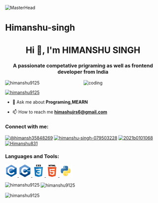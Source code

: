 ![MasterHead](https://www.elegantthemes.com/blog/wp-content/uploads/2018/12/top11.png)
# Himanshu-singh
<h1 align="center">Hi 👋, I'm HIMANSHU SINGH</h1>
<h3 align="center">A passionate competative prigraming as well as frontend developer from India</h3>
<img align="right" alt="coding" width="250"
    src="https://remakelearning.org/wp-content/uploads/2020/01/122.gif">

<p align="left"> <img
        src="https://komarev.com/ghpvc/?username=himanshu9125&label=Profile%20views&color=0e75b6&style=flat"
        alt="himanshu9125" /> </p>

<p align="left"> <a href="https://github.com/ryo-ma/github-profile-trophy"><img
            src="https://github-profile-trophy.vercel.app/?username=himanshu9125" alt="himanshu9125" /></a> </p>

- 💬 Ask me about **Programing,MEARN**

- 📫 How to reach me **himashujrs6@gmail.com**

<h3 align="left">Connect with me:</h3>
<p align="left">
    <a href="https://twitter.com/@himansh35848269" target="blank"><img align="center"
            src="https://raw.githubusercontent.com/rahuldkjain/github-profile-readme-generator/master/src/images/icons/Social/twitter.svg"
            alt="@himansh35848269" height="30" width="40" /></a>
    <a href="https://linkedin.com/in/himanshu-singh-079503228" target="blank"><img align="center"
            src="https://raw.githubusercontent.com/rahuldkjain/github-profile-readme-generator/master/src/images/icons/Social/linked-in-alt.svg"
            alt="himanshu-singh-079503228" height="30" width="40" /></a>
    <a href="https://www.hackerrank.com/2021b0101068" target="blank"><img align="center"
            src="https://raw.githubusercontent.com/rahuldkjain/github-profile-readme-generator/master/src/images/icons/Social/hackerrank.svg"
            alt="2021b0101068" height="30" width="40" /></a>
            <a href="https://www.codechef.com/users/himanshu831" target="blank"><img align="center"
            src="https://static-00.iconduck.com/assets.00/codechef-icon-380x512-r1v87w22.png"
            alt="Himanshu831" height="30" width="40" /></a>
</p>

<h3 align="left">Languages and Tools:</h3>
<p align="left"> <a href="https://www.cprogramming.com/" target="_blank" rel="noreferrer"> <img
            src="https://raw.githubusercontent.com/devicons/devicon/master/icons/c/c-original.svg" alt="c" width="40"
            height="40" /> </a> <a href="https://www.w3schools.com/cpp/" target="_blank" rel="noreferrer"> <img
            src="https://raw.githubusercontent.com/devicons/devicon/master/icons/cplusplus/cplusplus-original.svg"
            alt="cplusplus" width="40" height="40" /> </a> <a href="https://www.w3schools.com/css/" target="_blank"
        rel="noreferrer"> <img
            src="https://raw.githubusercontent.com/devicons/devicon/master/icons/css3/css3-original-wordmark.svg"
            alt="css3" width="40" height="40" /> </a> <a href="https://www.w3.org/html/" target="_blank"
        rel="noreferrer"> <img
            src="https://raw.githubusercontent.com/devicons/devicon/master/icons/html5/html5-original-wordmark.svg"
            alt="html5" width="40" height="40" /> </a> <a href="https://www.python.org" target="_blank"
        rel="noreferrer"> <img
            src="https://raw.githubusercontent.com/devicons/devicon/master/icons/python/python-original.svg"
            alt="python" width="40" height="40" /> </a> </p>

<p><img align="left"
        src="https://github-readme-stats.vercel.app/api/top-langs?username=himanshu9125&show_icons=true&locale=en&layout=compact"
        alt="himanshu9125" /></p>

<p>&nbsp;<img align="center"
        src="https://github-readme-stats.vercel.app/api?username=himanshu9125&show_icons=true&locale=en"
        alt="himanshu9125" /></p>

<p><img align="center" src="https://github-readme-streak-stats.herokuapp.com/?user=himanshu9125&" alt="himanshu9125" />
</p>
